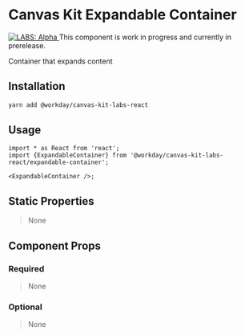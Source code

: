 # Canvas Kit Expandable Container

<a href="https://github.com/Workday/canvas-kit/tree/master/modules/labs-react/README.md">
  <img src="https://img.shields.io/badge/LABS-alpha-orange" alt="LABS: Alpha" />
</a>  This component is work in progress and currently in prerelease.

Container that expands content

## Installation

```sh
yarn add @workday/canvas-kit-labs-react
```

## Usage

```tsx
import * as React from 'react';
import {ExpandableContainer} from '@workday/canvas-kit-labs-react/expandable-container';

<ExpandableContainer />;
```

## Static Properties

> None

## Component Props

### Required

> None

### Optional

> None
